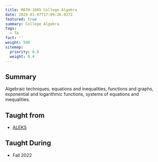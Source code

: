 ```yaml
---
title: MATH:1005 College Algebra
date: 2020-01-07T17:09:26.037Z
featured: true
summary: College Algebra
tags:
  - TA
fact: ''
weight: 500
sitemap:
  priority: 0.8
  weight: 0.4
---
```


## Summary

Algebraic techniques, equations and inequalities, functions and graphs, exponential and logarithmic functions, systems of equations and inequalities.

## Taught from

- [ALEKS](https://www.aleks.com/)

## Taught During

- Fall 2022